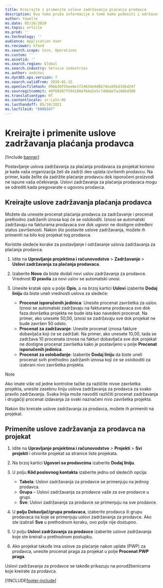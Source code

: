 ```yaml
---
title: Kreirajte i primenite uslove zadržavanja plaćanja prodavca
description: Ova tema pruža informacije o tome kako podesiti i održavati uslove zadržavanja za plaćanja prodavaca.
author: Yowelle
ms.date: 05/26/2020
ms.topic: article
ms.prod: ''
ms.technology: ''
audience: Application User
ms.reviewer: kfend
ms.search.scope: Core, Operations
ms.custom: ''
ms.assetid: ''
ms.search.region: Global
ms.search.industry: Service industries
ms.author: andchoi
ms.dyn365.ops.version: 7
ms.search.validFrom: 2019-01-15
ms.openlocfilehash: 09bb30f55ee8e1f24634e9d8b7dea95bd3dbd24f
ms.sourcegitcommit: 40f68387f594180af64a5e5c748b6efa188bd300
ms.translationtype: HT
ms.contentlocale: sr-Latn-RS
ms.lasthandoff: 05/10/2021
ms.locfileid: "6006347"
---
```

# <a name="create-and-apply-vendor-payment-retention-terms"></a>Kreirajte i primenite uslove zadržavanja plaćanja prodavca

[!include [banner](../includes/banner.md)] 

Postavljanje uslova zadržavanja za plaćanja prodavaca za projekat korisno je kada vaša organizacija želi da zadrži deo uplata izvršenih prodavcu. Na primer, kada želite da zadržite plaćanje prodavcu dok isporučeni proizvodi ne ispune vaša očekivanja. Uslovi zadržavanja za plaćanja prodavaca mogu se odrediti kada pregovarate o ugovoru prodavca.

## <a name="create-vendor-payment-retention-terms"></a>Kreirajte uslove zadržavanja plaćanja prodavca

Možete da unesete procenat plaćanja prodavca za zadržavanje i procenat prethodno zadržanih iznosa koji će se osloboditi. Iznosi se automatski zadržavaju na fakturama prodavaca sve dok ugovor ne dostigne određeni status završenosti. Nakon što postavite uslove zadržavanja, možete ih primeniti na bilo koji projekat tog prodavca.

Koristite sledeće korake za postavljanje i održavanje uslova zadržavanja za plaćanja prodavca. 

1. Idite na **Upravljanje projektima i računovodstvo** > **Zadržavanje** > **Uslovi zadržavanja za plaćanja prodavaca**.
2. Izaberite **Novo** da biste dodali novi uslov zadržavanja za prodavce. Vrednost **ID pravila** za novi uslov se automatski unosi. 
3. Unesite kratak opis u polje **Opis**, a na brzoj kartici **Uslovi** izaberite **Dodaj liniju** da biste uneli vrednosti uslova za sledeće:

   - **Procenat isporučenih jedinica**: Unesite procenat završetka za uslov. Iznosi se automatski zadržavaju na fakturama prodavaca sve dok faza dovršetka projekta ne bude ista kao navedeni procenat. Na primer, ako unesete 50,00, iznosi se zadržavaju sve dok projekat ne bude završen 50 odsto.
   - **Procenat za zadržavanje**: Unesite procenat iznosa fakture dobavljača koji će se zadržati. Na primer, ako unesete 10,00, tada se zadržava 10 procenata iznosa na fakturi dobavljača sve dok projekat ne dostigne procenat završetka kako je postavljeno u polje **Procenat isporučenih jedinica**.
   - **Procenat za oslobađanje**: Izaberite **Dodaj liniju** da biste uneli procenat svih prethodno zadržanih iznosa koji će se osloboditi za izabrani nivo završetka projekta.

> [!NOTE]
> Ako imate više od jedne kontrolne tačke za različite nivoe završetka projekta, unesite zasebnu liniju uslova zadržavanja za prodavca za svako pravilo zadržavanja. Svaka linija može navoditi različiti procenat zadržavanja i drugačiji procenat izdavanja za svaki naznačeni nivo završetka projekta.

Nakon što kreirate uslove zadržavanja za prodavca, možete ih primeniti na projekat.

## <a name="apply-vendor-retention-terms-to-a-project"></a>Primenite uslove zadržavanja za prodavca na projekat

1. Idite na **Upravljanje projektima i računovodstvo** > **Projekti** > **Svi projekti** i otvorite projekat sa stranice liste projekata.
2. Na brzoj kartici **Ugovori sa prodavcima** izaberite **Dodaj liniju**.
3. U polju **Kôd poslovnog kontakta** izaberite jednu od sledećih opcija: 

   - **Tabela**: Uslovi zadržavanja za prodavce se primenjuju na jednog prodavca.
   - **Grupa** – Uslovi zadržavanja za prodavce važe za sve prodavce u grupi.
   - **Sve**: Uslovi zadržavanja za prodavce se primenjuju na sve prodavce.

4. U **polju Dobavljač/grupa prodavaca**, izaberite prodavca ili grupu prodavaca na koje se primenjuju uslovi zadržavanja za prodavce. Ako ste izabrali **Sve** u prethodnom koraku, ovo polje nije dostupno.
5. U polju **Uslovi zadržavanja za prodavce** izaberite uslove zadržavanja koje ste kreirali u prethodnom postupku.
6. Ako projekat takođe ima uslove za plaćanje nakon uplate (PWP) za prodavca, unesite procenat praga za projekat u polje **Procenat PWP praga**.

Uslovi zadržavanja za prodavce se takođe prikazuju na porudžbenicama koje kreirate za prodavca.


[!INCLUDE[footer-include](../includes/footer-banner.md)]
